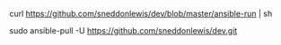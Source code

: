curl https://github.com/sneddonlewis/dev/blob/master/ansible-run | sh

sudo ansible-pull -U https://github.com/sneddonlewis/dev.git
